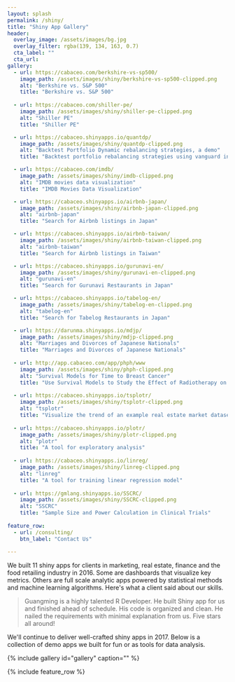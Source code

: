 ```yaml
---
layout: splash
permalink: /shiny/
title: "Shiny App Gallery"
header:
  overlay_image: /assets/images/bg.jpg
  overlay_filter: rgba(139, 134, 163, 0.7)
  cta_label: ""
  cta_url: 
gallery:
  - url: https://cabaceo.com/berkshire-vs-sp500/
    image_path: /assets/images/shiny/berkshire-vs-sp500-clipped.png
    alt: "Berkshire vs. S&P 500"
    title: "Berkshire vs. S&P 500"
    
  - url: https://cabaceo.com/shiller-pe/
    image_path: /assets/images/shiny/shiller-pe-clipped.png
    alt: "Shiller PE"
    title: "Shiller PE"

  - url: https://cabaceo.shinyapps.io/quantdp/
    image_path: /assets/images/shiny/quantdp-clipped.png
    alt: "Backtest Portfolio Dynamic rebalancing strategies, a demo"
    title: "Backtest portfolio rebalancing strategies using vanguard index funds"

  - url: https://cabaceo.com/imdb/
    image_path: /assets/images/shiny/imdb-clipped.png
    alt: "IMDB movies data visualization"
    title: "IMDB Movies Data Visualization"

  - url: https://cabaceo.shinyapps.io/airbnb-japan/
    image_path: /assets/images/shiny/airbnb-japan-clipped.png
    alt: "airbnb-japan"
    title: "Search for Airbnb listings in Japan"        

  - url: https://cabaceo.shinyapps.io/airbnb-taiwan/
    image_path: /assets/images/shiny/airbnb-taiwan-clipped.png
    alt: "airbnb-taiwan"
    title: "Search for Airbnb listings in Taiwan"        

  - url: https://cabaceo.shinyapps.io/gurunavi-en/
    image_path: /assets/images/shiny/gurunavi-en-clipped.png
    alt: "gurunavi-en"
    title: "Search for Gurunavi Restaurants in Japan"        

  - url: https://cabaceo.shinyapps.io/tabelog-en/
    image_path: /assets/images/shiny/tabelog-en-clipped.png
    alt: "tabelog-en"
    title: "Search for Tabelog Restaurants in Japan"        

  - url: https://darunma.shinyapps.io/mdjp/
    image_path: /assets/images/shiny/mdjp-clipped.png
    alt: "Marriages and Divorces of Japanese Nationals"
    title: "Marriages and Divorces of Japanese Nationals"
    
  - url: http://app.cabaceo.com/app/phph/www
    image_path: /assets/images/shiny/phph-clipped.png
    alt: "Survival Models for Time to Breast Cancer"
    title: "Use Survival Models to Study the Effect of Radiotherapy on Time to Breast Cancer"
    
  - url: https://cabaceo.shinyapps.io/tsplotr/
    image_path: /assets/images/shiny/tsplotr-clipped.png
    alt: "tsplotr"
    title: "Visualize the trend of an example real estate market dataset"
    
  - url: https://cabaceo.shinyapps.io/plotr/
    image_path: /assets/images/shiny/plotr-clipped.png
    alt: "plotr"
    title: "A tool for exploratory analysis"    
    
  - url: https://cabaceo.shinyapps.io/linreg/
    image_path: /assets/images/shiny/linreg-clipped.png
    alt: "linreg"
    title: "A tool for training linear regression model"  
          
  - url: https://gmlang.shinyapps.io/SSCRC/
    image_path: /assets/images/shiny/SSCRC-clipped.png
    alt: "SSCRC"
    title: "Sample Size and Power Calculation in Clinical Trials"        
    
feature_row:
  - url: /consulting/
    btn_label: "Contact Us"      
        
---
```


We built 11 shiny apps for clients in marketing, real estate, finance and the food retailing industry in 2016. Some are dashboards that visualize key metrics. Others are full scale analytic apps powered by statistical methods and machine learning algorithms. Here's what a client said about our skills.

>Guangming is a highly talented R Developer. He built Shiny app for us and finished ahead of schedule. His code is organized and clean. He nailed the requirements with minimal explanation from us. Five stars all around! 

We'll continue to deliver well-crafted shiny apps in 2017. Below is a collection of demo apps we built for fun or as tools for data analysis. 

{% include gallery id="gallery" caption="" %}

{% include feature_row %}